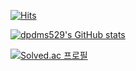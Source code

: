 [![Hits](https://hits.sh/github.com/dpdms529.svg?view=today-total&color=f8b4ec&labelColor=9f9f9f)](https://hits.sh/github.com/dpdms529/)

[![dpdms529's GitHub stats](https://github-readme-stats.vercel.app/api?username=dpdms529&count_private=true&show_icons=true&theme=swift)](https://github.com/dpdms529/github-readme-stats)

[![Solved.ac
프로필](http://mazassumnida.wtf/api/v2/generate_badge?boj=musiclove529)](https://solved.ac/musiclove529)

